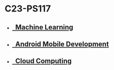 # C23-PS117


- ## [&nbsp;&nbsp;Machine Learning](https://github.com/DwiBagiaSantosa/C23-PS117)
- ## [&nbsp;&nbsp;Android Mobile Development](https://github.com/DwiBagiaSantosa/C23-PS117/tree/android)
- ## [&nbsp;&nbsp;Cloud Computing](https://github.com/DwiBagiaSantosa/C23-PS117)
